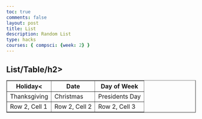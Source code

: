 ```yaml
---
toc: true
comments: false
layout: post
title: List
description: Random List
type: hacks
courses: { compsci: {week: 2} }
---
```


<h2>List/Table/h2>
 
<!-- Body contains the contents of the Document -->
<html>
<head>
    <title>Holiday List</title>
</head>
<body>
    <table border="1">
        <tr>
            <th>Holiday<</th>
            <th>Date</th>
            <th>Day of Week</th>
        </tr>
        <tr>
            <td>Thanksgiving</td>
            <td>Christmas</td>
            <td>Presidents Day</td>
        </tr>
        <tr>
            <td>Row 2, Cell 1</td>
            <td>Row 2, Cell 2</td>
            <td>Row 2, Cell 3</td>
        </tr>
    </table>
</body>
</html>